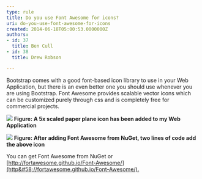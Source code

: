 ```yaml
---
type: rule
title: Do you use Font Awesome for icons?
uri: do-you-use-font-awesome-for-icons
created: 2014-06-18T05:00:53.0000000Z
authors:
- id: 37
  title: Ben Cull
- id: 38
  title: Drew Robson

---
```


 Bootstrap comes with a good font-based icon library to use in your Web Application, but there is an even better one you should use whenever you are using Bootstrap.​ 
Font Awesome provides scalable vector icons which can be customized purely through css and is completely free for commercial projects.


![](file&#58;///C&#58;/Users/DREWRO~1/AppData/Local/Temp/msohtmlclip1/01/clip_image001.png)
**Figure: A 5x scaled paper plane icon has been added to my Web Application**


![](file&#58;///C&#58;/Users/DREWRO~1/AppData/Local/Temp/msohtmlclip1/01/clip_image003.jpg)
**Figure: After adding Font Awesome from NuGet, two lines of code add the above icon​**

You can get Font Awesome from NuGet or [http://fortawesome.github.io/Font-Awesome/](http&#58;//fortawesome.github.io/Font-Awesome/).​

